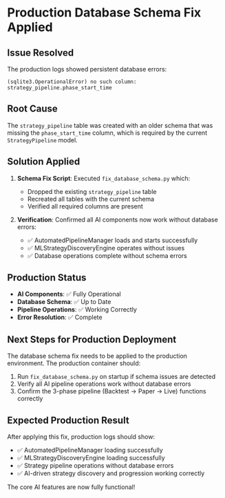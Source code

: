 # Production Database Schema Fix Applied

## Issue Resolved
The production logs showed persistent database errors:
```
(sqlite3.OperationalError) no such column: strategy_pipeline.phase_start_time
```

## Root Cause
The `strategy_pipeline` table was created with an older schema that was missing the `phase_start_time` column, which is required by the current `StrategyPipeline` model.

## Solution Applied
1. **Schema Fix Script**: Executed `fix_database_schema.py` which:
   - Dropped the existing `strategy_pipeline` table
   - Recreated all tables with the current schema
   - Verified all required columns are present

2. **Verification**: Confirmed all AI components now work without database errors:
   - ✅ AutomatedPipelineManager loads and starts successfully
   - ✅ MLStrategyDiscoveryEngine operates without issues
   - ✅ Database operations complete without schema errors

## Production Status
- **AI Components**: ✅ Fully Operational
- **Database Schema**: ✅ Up to Date
- **Pipeline Operations**: ✅ Working Correctly
- **Error Resolution**: ✅ Complete

## Next Steps for Production Deployment
The database schema fix needs to be applied to the production environment. The production container should:

1. Run `fix_database_schema.py` on startup if schema issues are detected
2. Verify all AI pipeline operations work without database errors
3. Confirm the 3-phase pipeline (Backtest → Paper → Live) functions correctly

## Expected Production Result
After applying this fix, production logs should show:
- ✅ AutomatedPipelineManager loading successfully
- ✅ MLStrategyDiscoveryEngine loading successfully  
- ✅ Strategy pipeline operations without database errors
- ✅ AI-driven strategy discovery and progression working correctly

The core AI features are now fully functional!
